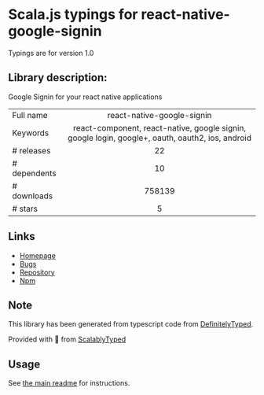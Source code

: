 
# Scala.js typings for react-native-google-signin

Typings are for version 1.0

## Library description:
Google Signin for your react native applications

|                    |                 |
| ------------------ | :-------------: |
| Full name          | react-native-google-signin |
| Keywords           | react-component, react-native, google signin, google login, google+, oauth, oauth2, ios, android |
| # releases         | 22 |
| # dependents       | 10 |
| # downloads        | 758139 |
| # stars            | 5 |

## Links
- [Homepage](https://github.com/react-native-community/react-native-google-signin)
- [Bugs](https://github.com/react-native-community/react-native-google-signin/issues)
- [Repository](https://github.com/react-native-community/react-native-google-signin)
- [Npm](https://www.npmjs.com/package/react-native-google-signin)
    


## Note
This library has been generated from typescript code from [DefinitelyTyped](https://definitelytyped.org).

Provided with :purple_heart: from [ScalablyTyped](https://github.com/oyvindberg/ScalablyTyped)

## Usage
See [the main readme](../../readme.md) for instructions.


